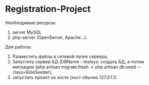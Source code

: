 # Registration-Project

Необходимые ресурсы:
1. server MySQL
2. php-server (OpenServer, Apache...).

Для работы:
1. Разместить файлы в сетевой папке сервера,
2. Запустить сервер БД (DBName - testsys: создать БД, а потом миграцию (php artisan migrate:fresh -> php artisan db:seed --class=RoleSeeder),
3. запустить проект на хосте (хост обычно 127.0.1.1).
